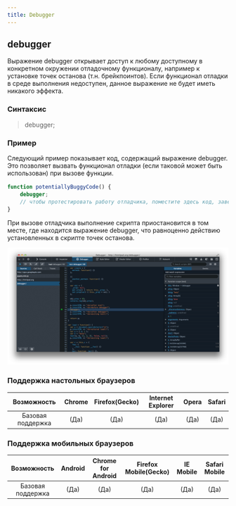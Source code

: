 ```yaml
---
title: Debugger
---
```


## debugger

Выражение debugger открывает доступ к любому доступному в конкретном окружении отладочному функционалу, например к установке точек останова (т.н. брейкпоинтов). Если функционал отладки в среде выполнения недоступен, данное выражение не будет иметь никакого эффекта.

### Синтаксис

> debugger;

### Пример

Следующий пример показывает код, содержащий выражение debugger. Это позволяет вызвать функционал отладки (если таковой может быть использован) при вызове функции.

```js
function potentiallyBuggyCode() {
	debugger;
	// чтобы протестировать работу отладчика, поместите здесь код, заведомо содержащий ошибку
}
```

При вызове отладчика выполнение скрипта приостановится в том месте, где находится выражение debugger, что равноценно
действию установленных в скрипте точек останова.

<p align="center">
  <img width="800" src="../../assets/imgs/debugger.png">
</p>

### Поддержка настольных браузеров

|    Возможность    | Chrome | Firefox(Gecko) | Internet Explorer | Opera | Safari |
| :---------------: | :----: | :------------: | :---------------: | :---: | :----: |
| Базовая поддержка |  (Да)  |      (Да)      |       (Да)        | (Да)  |  (Да)  |

### Поддержка мобильных браузеров

|    Возможность    | Android | Chrome for Android | Firefox Mobile(Gecko) | IE Mobile | Safari Mobile |
| :---------------: | :-----: | :----------------: | :-------------------: | :-------: | :-----------: |
| Базовая поддержка |  (Да)   |        (Да)        |         (Да)          |   (Да)    |     (Да)      |
